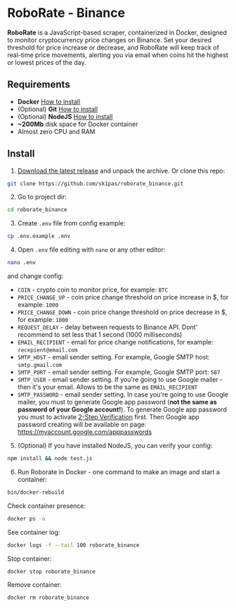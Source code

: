 # RoboRate - Binance

**RoboRate** is a JavaScript-based scraper, containerized in Docker, designed to monitor cryptocurrency price changes on Binance. Set your desired threshold for price increase or decrease, and RoboRate will keep track of real-time price movements, alerting you via email when coins hit the highest or lowest prices of the day.

## Requirements 
- **Docker** [How to install](https://docs.docker.com/engine/install/)
- (Optional) **Git** [How to install](https://git-scm.com/book/en/v2/Getting-Started-Installing-Git)
- (Optional) **NodeJS** [How to install](https://nodejs.org/en/learn/getting-started/how-to-install-nodejs)
- **~200Mb** disk space for Docker container
- Almost zero CPU and RAM

## Install
1. [Download the latest release](https://github.com/sk1pas/roborate_binance/releases/) and unpack the archive. Or clone this repo:
```bash
git clone https://github.com/sk1pas/roborate_binance.git
```
2. Go to project dir:
```bash
cd roborate_binance
```
3. Create `.env` file from config example:
```bash
cp .env.example .env
```
4. Open `.env` file editing with `nano` or any other editor:
```bash
nano .env
```
and change config:
- `COIN` - crypto coin to monitor price, for example: `BTC`
- `PRICE_CHANGE_UP` - coin price change threshold on price increase in $, for example: `1000`
- `PRICE_CHANGE_DOWN` - coin price change threshold on price decrease in $, for example: `1000`
- `REQUEST_DELAY` - delay between requests to Binance API. Dont' recommend to set less that 1 second (1000 milliseconds)
- `EMAIL_RECIPIENT` - email for price change notifications, for example: `recepient@email.com`
- `SMTP_HOST` - email sender setting. For example, Google SMTP host: `smtp.gmail.com`
- `SMTP_PORT` - email sender setting. For example, Google SMTP port: `587`
- `SMTP_USER` - email sender setting. If you're going to use Google mailer - then it's your email. Allows to be the same as `EMAIL_RECIPIENT`
- `SMTP_PASSWORD` - email sender setting. In case you're going to use Google mailer, you must to generate Google app password (**not the same as password of your Google account!**). To generate Google app password you must to activate [2-Step Verification](https://support.google.com/accounts/answer/185839?hl=en&co=GENIE.Platform%3DDesktop) first. Then Google app password creating will be available on page: https://myaccount.google.com/apppasswords

5. (Optional) If you have installed NodeJS, you can verify your config:
```bash
npm install && node test.js
```
6. Run Roborate in Docker - one command to make an image and start a container:
```bash
bin/docker-rebuild
```
Check container presence:
```bash
docker ps -a
```
See container log:
```bash
docker logs -f --tail 100 roborate_binance
```
Stop container:
```bash
docker stop roborate_binance
```
Remove container:
```bash
docker rm roborate_binance
```
